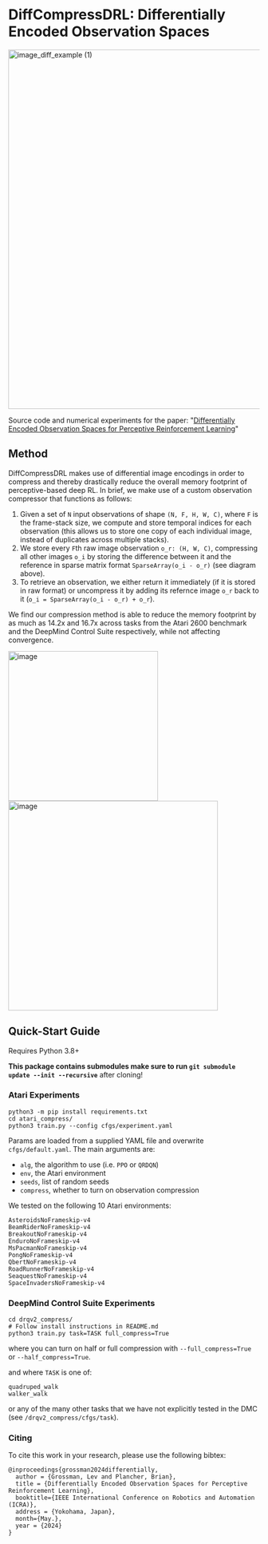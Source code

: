 # DiffCompressDRL: Differentially Encoded Observation Spaces 
<img width="720" alt="image_diff_example (1)" src="https://github.com/A2R-Lab/DiffCompressDRL/assets/8332062/7cbea8b2-225c-4414-a9f7-1fd6f6685f3c">


Source code and numerical experiments for the paper: "[Differentially Encoded Observation Spaces for Perceptive Reinforcement Learning](https://arxiv.org/pdf/2310.01767.pdf)"

## Method
DiffCompressDRL makes use of differential image encodings in order to compress and thereby drastically reduce the overall memory footprint of perceptive-based deep RL. In brief, we make use of a custom observation compressor that functions as follows:
1. Given a set of `N` input observations of shape `(N, F, H, W, C)`, where `F` is the frame-stack size, we compute and store temporal indices for each observation (this allows us to store one copy of each individual image, instead of duplicates across multiple stacks).
2. We store every `F`th raw image observation `o_r: (H, W, C)`, compressing all other images `o_i` by storing the difference between it and the reference in sparse matrix format `SparseArray(o_i - o_r)` (see diagram above).
3. To retrieve an observation, we either return it immediately (if it is stored in raw format) or uncompress it by adding its refernce image `o_r` back to it (`o_i = SparseArray(o_i - o_r) + o_r`).

We find our compression method is able to reduce the memory footprint by as much as 14.2x and 16.7x across tasks from the Atari 2600 benchmark and the DeepMind Control Suite respectively, while not affecting convergence.

<img width="300" alt="image" src="https://github.com/A2R-Lab/DiffCompressDRL/assets/8332062/212e41b6-941f-4e32-ad26-f2fa523f5131">
<img width="420" alt="image" src="https://github.com/A2R-Lab/DiffCompressDRL/assets/8332062/076eec6b-95df-4552-8699-470143b9d822">



## Quick-Start Guide

Requires Python 3.8+

**This package contains submodules make sure to run ```git submodule update --init --recursive```** after cloning!

### Atari Experiments

```
python3 -m pip install requirements.txt
cd atari_compress/
python3 train.py --config cfgs/experiment.yaml
```
Params are loaded from a supplied YAML file and overwrite `cfgs/default.yaml`. The main arguments are:
* `alg`, the algorithm to use (i.e. `PPO` or `QRDQN`)
* `env`, the Atari environment
* `seeds`, list of random seeds
* `compress`, whether to turn on observation compression

We tested on the following 10 Atari environments:
```
AsteroidsNoFrameskip-v4
BeamRiderNoFrameskip-v4
BreakoutNoFrameskip-v4
EnduroNoFrameskip-v4
MsPacmanNoFrameskip-v4
PongNoFrameskip-v4
QbertNoFrameskip-v4
RoadRunnerNoFrameskip-v4
SeaquestNoFrameskip-v4
SpaceInvadersNoFrameskip-v4
```


### DeepMind Control Suite Experiments

```
cd drqv2_compress/
# Follow install instructions in README.md
python3 train.py task=TASK full_compress=True
```
where you can turn on half or full compression with `--full_compress=True` or `--half_compress=True`.

and where `TASK` is one of:
```
quadruped_walk
walker_walk
```
or any of the many other tasks that we have not explicitly tested in the DMC (see `/drqv2_compress/cfgs/task`).

### Citing
To cite this work in your research, please use the following bibtex:
```
@inproceedings{grossman2024differentially,
  author = {Grossman, Lev and Plancher, Brian},
  title = {Differentially Encoded Observation Spaces for Perceptive Reinforcement Learning},
  booktitle={IEEE International Conference on Robotics and Automation (ICRA)},
  address = {Yokohama, Japan},
  month={May.},
  year = {2024}
}
```
